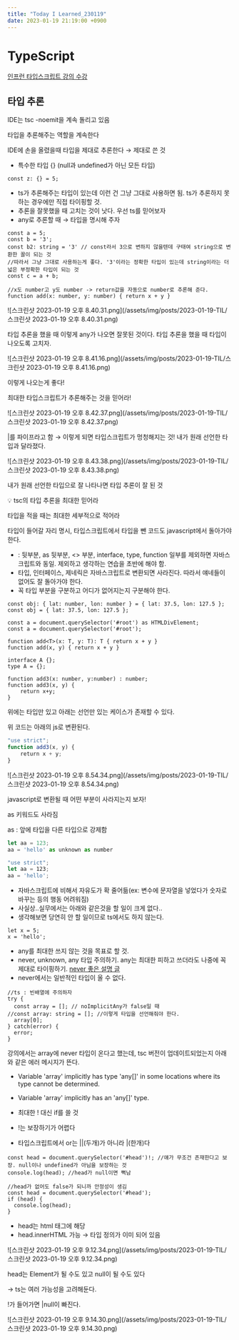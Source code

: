 ```yaml
---
title: "Today I Learned_230119"
date: 2023-01-19 21:19:00 +0900
---
```


# TypeScript
[인프런 타입스크립트 강의 수강](https://www.inflearn.com/course/%ED%83%80%EC%9E%85%EC%8A%A4%ED%81%AC%EB%A6%BD%ED%8A%B8-%EC%98%AC%EC%9D%B8%EC%9B%90-1/dashboard)

## 타입 추론

IDE는 tsc -noemit을 계속 돌리고 있음

타입을 추론해주는 역할을 계속한다

IDE에 손을 올렸을때 타입을 제대로 추론한다 → 제대로 쓴 것

- 특수한 타입 {} (null과 undefined가 아닌 모든 타입)

```tsx
const z: {} = 5;
```

- ts가 추론해주는 타입이 있는데 이런 건 그냥 그대로 사용하면 됨. ts가 추론하지 못하는 경우에만 직접 타이핑할 것.
- 추론을 잘못했을 때 고치는 것이 낫다. 우선 ts를 믿어보자
- any로 추론할 때 → 타입을 명시해 주자

```tsx
const a = 5;
const b = '3';
const b2: string = '3' // const라서 3으로 변하지 않을텐데 구태여 string으로 변환한 꼴이 되는 것
//따라서 그냥 그대로 사용하는게 좋다. '3'이라는 정확한 타입이 있는데 string이라는 더 넓은 부정확한 타입이 되는 것
const c = a + b;

//x도 number고 y도 number -> return값을 자동으로 number로 추론해 준다.
function add(x: number, y: number) { return x + y }
```

![스크린샷 2023-01-19 오후 8.40.31.png](/assets/img/posts/2023-01-19-TIL/스크린샷 2023-01-19 오후 8.40.31.png)

타입 추론을 했을 때 이렇게 any가 나오면 잘못된 것이다. 타입 추론을 했을 때 타입이 나오도록 고치자.

![스크린샷 2023-01-19 오후 8.41.16.png](/assets/img/posts/2023-01-19-TIL/스크린샷 2023-01-19 오후 8.41.16.png)

이렇게 나오는게 좋다!

최대한 타입스크립트가 추론해주는 것을 믿어라!

![스크린샷 2023-01-19 오후 8.42.37.png](/assets/img/posts/2023-01-19-TIL/스크린샷 2023-01-19 오후 8.42.37.png)

|를 파이프라고 함 → 이렇게 되면 타입스크립트가 멍청해지는 것! 내가 원래 선언한 타입과 달라졌다.

![스크린샷 2023-01-19 오후 8.43.38.png](/assets/img/posts/2023-01-19-TIL/스크린샷 2023-01-19 오후 8.43.38.png)

내가 원래 선언한 타입으로 잘 나타나면 타입 추론이 잘 된 것

<aside>
💡 tsc의 타입 추론을 최대한 믿어라

   타입을 적을 때는 최대한 세부적으로 적어라
</aside>

타입이 들어갈 자리 명시, 타입스크립트에서 타입을 뺀 코드도 javascript에서 돌아가야 한다.

- : 뒷부분, as 뒷부분, <> 부분, interface, type, function 일부를 제외하면 자바스크립트와 동일. 제외하고 생각하는 연습을 초반에 해야 함.
- 타입, 인터페이스, 제네릭은 자바스크립트로 변환되면 사라진다. 따라서 얘네들이 없어도 잘 돌아가야 한다.
- 꼭 타입 부분을 구분하고 어디가 없어지는지 구분해야 한다.

```tsx
const obj: { lat: number, lon: number } = { lat: 37.5, lon: 127.5 };
const obj = { lat: 37.5, lon: 127.5 };

const a = document.querySelector('#root') as HTMLDivElement;
const a = document.querySelector('#root');

function add<T>(x: T, y: T): T { return x + y }
function add(x, y) { return x + y }

interface A {};
type A = {};
```

```tsx
function add3(x: number, y:number) : number;
function add3(x, y) {
    return x+y;
}
```

위에는 타입만 있고 아래는 선언만 있는 케이스가 존재할 수 있다.

위 코드는 아래의 js로 변환된다.

```jsx
"use strict";
function add3(x, y) {
    return x + y;
}
```

![스크린샷 2023-01-19 오후 8.54.34.png](/assets/img/posts/2023-01-19-TIL/스크린샷 2023-01-19 오후 8.54.34.png)

javascript로 변환될 때 어떤 부분이 사라지는지 보자!

as 키워드도 사라짐

as : 앞에 타입을 다른 타입으로 강제함

```jsx
let aa = 123;
aa = 'hello' as unknown as number
```

```jsx
"use strict";
let aa = 123;
aa = 'hello';
```

- 자바스크립트에 비해서 자유도가 확 줄어듦(ex: 변수에 문자열을 넣었다가 숫자로 바꾸는 등의 행동 어려워짐)
- 사실상..실무에서는 아래와 같은것을 할 일이 크게 없다..
- 생각해보면 당연히 안 할 일이므로 ts에서도 하지 않는다.

```tsx
let x = 5;
x = 'hello';
```

- any를 최대한 쓰지 않는 것을 목표로 할 것.
- never, unknown, any 타입 주의하기. any는 최대한 피하고 쓰더라도 나중에 꼭 제대로 타이핑하기.
[never 좋은 설명 글](https://ui.toast.com/weekly-pick/ko_20220323)
- never에서는 일반적인 타입이 올 수 없다.

```tsx
//ts : 빈배열에 주의하자
try {
  const array = []; // noImplicitAny가 false일 때
//const array: string = []; //이렇게 타입을 선언해줘야 한다.
  array[0];
} catch(error) {
  error;
}
```

강의에서는 array에 never 타입이 온다고 했는데, tsc 버전이 업데이트되었는지 아래와 같은 에러 메시지가 뜬다.

- Variable 'array' implicitly has type 'any[]' in some locations where its type cannot be determined.
- Variable 'array' implicitly has an 'any[]' type.

- 최대한 ! 대신 if를 쓸 것
- !는 보장하기가 어렵다
- 타입스크립트에서 or는 ||(두개)가 아니라 |(한개)다

```tsx
const head = document.querySelector('#head')!; //얘가 무조건 존재한다고 보장. null이나 undefined가 아님을 보장하는 것
console.log(head); //head가 null이면 뻑남

//head가 없어도 false가 되니까 안정성이 생김
const head = document.querySelector('#head');
if (head) {
  console.log(head);
}
```

- head는 html 태그에 해당
- head.innerHTML 가능 → 타입 정의가 이미 되어 있음

![스크린샷 2023-01-19 오후 9.12.34.png](/assets/img/posts/2023-01-19-TIL/스크린샷 2023-01-19 오후 9.12.34.png)

head는 Element가 될 수도 있고 null이 될 수도 있다

→ ts는 여러 가능성을 고려해둔다.

!가 들어가면 |null이 빠진다.

![스크린샷 2023-01-19 오후 9.14.30.png](/assets/img/posts/2023-01-19-TIL/스크린샷 2023-01-19 오후 9.14.30.png)